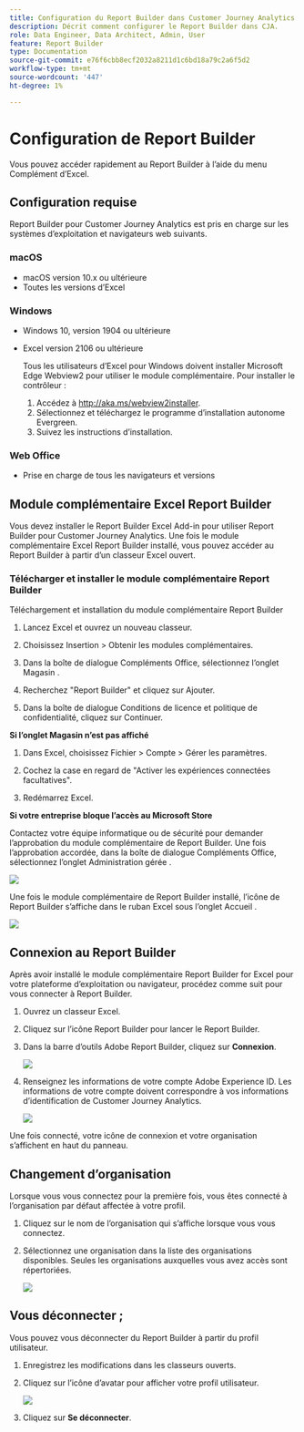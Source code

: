 ```yaml
---
title: Configuration du Report Builder dans Customer Journey Analytics
description: Décrit comment configurer le Report Builder dans CJA.
role: Data Engineer, Data Architect, Admin, User
feature: Report Builder
type: Documentation
source-git-commit: e76f6cbb8ecf2032a8211d1c6bd18a79c2a6f5d2
workflow-type: tm+mt
source-wordcount: '447'
ht-degree: 1%

---
```



# Configuration de Report Builder

Vous pouvez accéder rapidement au Report Builder à l’aide du menu Complément d’Excel.

## Configuration requise

Report Builder pour Customer Journey Analytics est pris en charge sur les systèmes d’exploitation et navigateurs web suivants.

### macOS

- macOS version 10.x ou ultérieure
- Toutes les versions d’Excel

### Windows

- Windows 10, version 1904 ou ultérieure
- Excel version 2106 ou ultérieure

   Tous les utilisateurs d’Excel pour Windows doivent installer Microsoft Edge Webview2 pour utiliser le module complémentaire. Pour installer le contrôleur :

   1. Accédez à <http://aka.ms/webview2installer>.
   1. Sélectionnez et téléchargez le programme d’installation autonome Evergreen.
   1. Suivez les instructions d’installation.

### Web Office

- Prise en charge de tous les navigateurs et versions


## Module complémentaire Excel Report Builder

Vous devez installer le Report Builder Excel Add-in pour utiliser Report Builder pour Customer Journey Analytics. Une fois le module complémentaire Excel Report Builder installé, vous pouvez accéder au Report Builder à partir d’un classeur Excel ouvert.

### Télécharger et installer le module complémentaire Report Builder

Téléchargement et installation du module complémentaire Report Builder

1. Lancez Excel et ouvrez un nouveau classeur.

1. Choisissez Insertion > Obtenir les modules complémentaires.

1. Dans la boîte de dialogue Compléments Office, sélectionnez l’onglet Magasin .

1. Recherchez &quot;Report Builder&quot; et cliquez sur Ajouter.

1. Dans la boîte de dialogue Conditions de licence et politique de confidentialité, cliquez sur Continuer.

**Si l’onglet Magasin n’est pas affiché**

1. Dans Excel, choisissez Fichier > Compte > Gérer les paramètres.

1. Cochez la case en regard de &quot;Activer les expériences connectées facultatives&quot;.

1. Redémarrez Excel.

**Si votre entreprise bloque l’accès au Microsoft Store**

Contactez votre équipe informatique ou de sécurité pour demander l’approbation du module complémentaire de Report Builder. Une fois l’approbation accordée, dans la boîte de dialogue Compléments Office, sélectionnez l’onglet Administration gérée .

![](./assets/image1.png)

Une fois le module complémentaire de Report Builder installé, l’icône de Report Builder s’affiche dans le ruban Excel sous l’onglet Accueil .

![](./assets/rb_app_icon.png)

## Connexion au Report Builder

Après avoir installé le module complémentaire Report Builder for Excel pour votre plateforme d’exploitation ou navigateur, procédez comme suit pour vous connecter à Report Builder.

1. Ouvrez un classeur Excel.

1. Cliquez sur l’icône Report Builder pour lancer le Report Builder.

1. Dans la barre d’outils Adobe Report Builder, cliquez sur **Connexion**.

   ![](./assets/rb_login.png)

1. Renseignez les informations de votre compte Adobe Experience ID. Les informations de votre compte doivent correspondre à vos informations d’identification de Customer Journey Analytics.

   ![](./assets/image4.png)

Une fois connecté, votre icône de connexion et votre organisation s’affichent en haut du panneau.

## Changement d’organisation

Lorsque vous vous connectez pour la première fois, vous êtes connecté à l’organisation par défaut affectée à votre profil.

1. Cliquez sur le nom de l’organisation qui s’affiche lorsque vous vous connectez.

1. Sélectionnez une organisation dans la liste des organisations disponibles. Seules les organisations auxquelles vous avez accès sont répertoriées.

   ![](./assets/image5.png)

## Vous déconnecter ;

Vous pouvez vous déconnecter du Report Builder à partir du profil utilisateur.

1. Enregistrez les modifications dans les classeurs ouverts.

1. Cliquez sur l’icône d’avatar pour afficher votre profil utilisateur.

   ![](./assets/image6.png)

1. Cliquez sur **Se déconnecter**.
